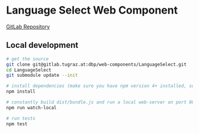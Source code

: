 # Language Select Web Component

[GitLab Repository](https://gitlab.tugraz.at/dbp/web-components/LanguageSelect)

## Local development

```bash
# get the source
git clone git@gitlab.tugraz.at:dbp/web-components/LanguageSelect.git
cd LanguageSelect
git submodule update --init

# install dependencies (make sure you have npm version 4+ installed, so symlinks to the git submodules are created automatically)
npm install

# constantly build dist/bundle.js and run a local web-server on port 8002 
npm run watch-local

# run tests
npm test
```
